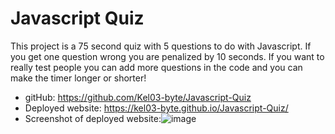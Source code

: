 # Javascript Quiz
This project is a 75 second quiz with 5 questions to do with Javascript. If you get one question wrong you are penalized by 10 seconds. If you want to really test people you can add more questions in the code and you can make the timer longer or shorter!

* gitHub: https://github.com/Kel03-byte/Javascript-Quiz
* Deployed website:  https://kel03-byte.github.io/Javascript-Quiz/
* Screenshot of deployed website:![image](https://user-images.githubusercontent.com/74966801/115981796-15578980-a5c9-11eb-855e-3a51fa2c1290.png)

